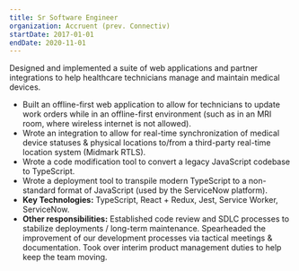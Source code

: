 ```yaml
---
title: Sr Software Engineer
organization: Accruent (prev. Connectiv)
startDate: 2017-01-01
endDate: 2020-11-01
---
```


Designed and implemented a suite of web applications and partner integrations to help healthcare technicians manage and maintain medical devices.

* Built an offline-first web application to allow for technicians to update work orders while in an offline-first environment (such as in an MRI room, where wireless internet is not allowed).
* Wrote an integration to allow for real-time synchronization of medical device statuses & physical locations to/from a third-party real-time location system (Midmark RTLS).
* Wrote a code modification tool to convert a legacy JavaScript codebase to TypeScript.
* Wrote a deployment tool to transpile modern TypeScript to a non-standard format of JavaScript (used by the ServiceNow platform).
* **Key Technologies:** TypeScript, React + Redux, Jest, Service Worker, ServiceNow.
* **Other responsibilities:** Established code review and SDLC processes to stabilize deployments / long-term maintenance. Spearheaded the improvement of our development processes via tactical meetings & documentation. Took over interim product management duties to help keep the team moving.
